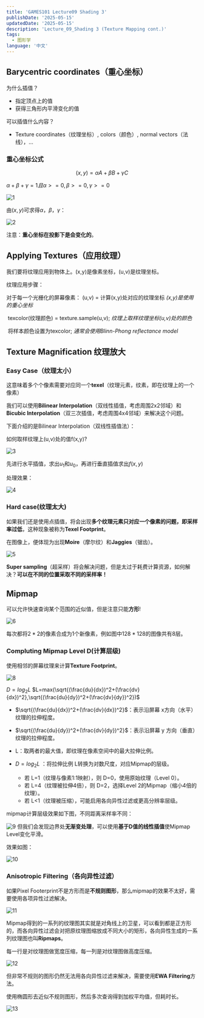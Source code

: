```yaml
---
title: 'GAMES101 Lecture09 Shading 3'
publishDate: '2025-05-15'
updatedDate: '2025-05-15'
description: 'Lecture_09_Shading 3 (Texture Mapping cont.)'
tags:
  - 图形学
language: '中文'
---
```


## Barycentric coordinates（重心坐标）

为什么插值？

- 指定顶点上的值
- 获得三角形内平滑变化的值

可以插值什么内容？

- Texture coordinates（纹理坐标）, colors（颜色）, normal vectors（法线），...

### 重心坐标公式

$$(x,y)=αA+βB+γC$$

$α+β+γ=1且α>=0,β>=0,γ>=0$

![1](./1.png)

由$(x,y)$可求得$α，β，γ$：

![2](./2.png)

注意：**重心坐标在投影下是会变化的**。

## Applying Textures（应用纹理）

我们要将纹理应用到物体上。(x,y)是像素坐标，(u,v)是纹理坐标。

纹理应用步骤：

对于每一个光栅化的屏幕像素：
	(u,v) = 计算(x,y)处对应的纹理坐标  *(x,y)是使用的重心坐标*

​	texcolor(纹理颜色) = texture.sample(u,v);  *纹理上取样纹理坐标(u,v)处的颜色*

​	将样本颜色设置为texcolor; *通常会使用Blinn-Phong reflectance model*

## Texture Magnification 纹理放大

### Easy Case（纹理太小）

这意味着多个个像素需要对应同一个**texel**（纹理元素，纹素，即在纹理上的一个像素）

我们可以使用**Bilinear Interpolation**（双线性插值，考虑周围2x2邻域）和**Bicubic Interpolation**（双三次插值，考虑周围4x4邻域）来解决这个问题。

下面介绍的是Bilinear Interpolation（双线性插值法）：

如何取样纹理上(u,v)处的值f(x,y)?

![3](./3.png)

先进行水平插值，求出$u_1$和$u_0$，再进行垂直插值求出$f(x,y)$

处理效果：

![4](./4.png)

### Hard case(纹理太大)

如果我们还是使用点插值，将会出现**多个纹理元素只对应一个像素的问题，即采样率过低**，这种现象被称为**Texel Footprint**。

在图像上，便体现为出现**Moire**（摩尔纹）和**Jaggies**（锯齿）。

![5](./5.png)

**Super sampling**（超采样）将会解决问题，但是太过于耗费计算资源，如何解决？**可以在不同的位置采取不同的采样率！**

## Mipmap

可以允许快速查询某个范围的近似值，但是注意只能**方形**!

![6](./6.png)

每次都将$2*2$的像素合成为1个新像素，例如图中$128*128$的图像共有8层。

### Compluting Mipmap Level D(计算层级)

使用相邻的屏幕纹理来计算**Texture Footprint**。

![8](./8.png)

$D=log_2L$           $L=max(\sqrt{(\frac{du}{dx})^2+(\frac{dv}{dx})^2},\sqrt{(\frac{du}{dy})^2+(\frac{dv}{dy})^2})$

- $\sqrt{(\frac{du}{dx})^2+(\frac{dv}{dx})^2}$：表示沿屏幕 x方向（水平）纹理的拉伸程度。
- $\sqrt{(\frac{du}{dy})^2+(\frac{dv}{dy})^2}$：表示沿屏幕 y 方向（垂直）纹理的拉伸程度。
- L：取两者的最大值，即纹理在像素空间中的最大拉伸比例。

- $D=log_2L$ ：将拉伸比例 L转换为对数尺度，对应Mipmap的层级。
  - 若 L=1（纹理与像素1:1映射），则 D=0，使用原始纹理（Level 0）。
  - 若 L=4（纹理被拉伸4倍），则 D=2，选择Level 2的Mipmap（缩小4倍的纹理）。
  - 若 L<1（纹理被压缩），可能启用各向异性过滤或更高分辨率层级。

mipmap计算层级效果如下图，不同距离采样率不同：

![9](./9.png)
但我们会发现边界处**无渐变处理**，可以使用**基于D值的线性插值**使Mipmap Level变化平滑。

效果如图：

![10](./10.png)

### Anisotropic Filtering（各向异性过滤）

如果Pixel Footerprint不是方形而是**不规则图形**，那么mipmap的效果不太好，需要使用各项异性过滤解决。

![11](./11.png)

Mipmap得到的一系列的纹理图其实就是对角线上的卫星，可以看到都是正方形的，而各向异性过滤会对把原纹理图缩放成不同大小的矩形，各向异性生成的一系列纹理图也叫**Ripmaps**。

每一行是对纹理图做宽度压缩，每一列是对纹理图做高度压缩。

![12](./12.png)

但非常不规则的图形仍然无法用各向异性过滤来解决，需要使用**EWA Filtering**方法。

使用椭圆形去近似不规则图形，然后多次查询得到加权平均值，但耗时长。

![13](./13.png)

